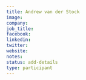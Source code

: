 ```yaml
---
title: Andrew van der Stock
image:
company:
job_title:
facebook:
linkedin:
twitter:
website:
notes:
status: add-details
type: participant
---
```


<!-- put more details about participant here -->